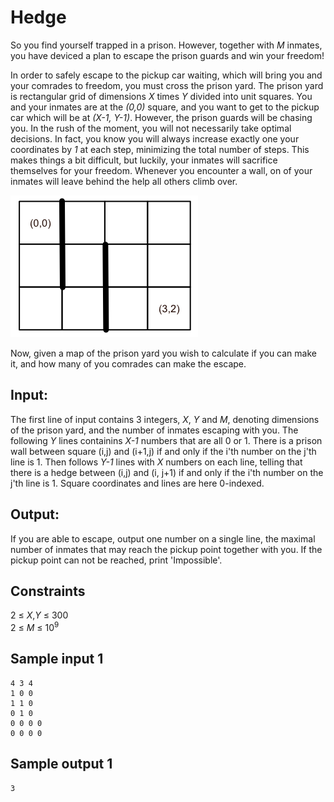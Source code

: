 # Hedge

So you find yourself trapped in a prison.
However, together with _M_ inmates, you have deviced a plan to escape the prison guards and win your freedom!

In order to safely escape to the pickup car waiting, which will bring you and your comrades to freedom, you must cross the prison yard.
The prison yard is rectangular grid of dimensions _X_ times _Y_ divided into unit squares.
You and your inmates are at the _(0,0)_ square, and you want to get to the pickup car which will be at _(X-1, Y-1)_.
However, the prison guards will be chasing you.
In the rush of the moment, you will not necessarily take optimal decisions.
In fact, you know you will always increase exactly one your coordinates by _1_ at each step, minimizing the total number of steps.
This makes things a bit difficult, but luckily, your inmates will sacrifice themselves for your freedom.
Whenever you encounter a wall, on of your inmates will leave behind the help all others climb over.

![](../images/hedge2.png)

Now, given a map of the prison yard you wish to calculate if you can make it, and how many of you comrades can make the escape.

## Input:
The first line of input contains 3 integers, _X_, _Y_ and _M_, denoting dimensions of the prison yard, and the number of inmates escaping with you.
The following _Y_ lines containins _X-1_ numbers that are all 0 or 1.
There is a prison wall between square (i,j) and (i+1,j) if and only if the i'th number on the j'th line is 1.
Then follows _Y-1_ lines with _X_ numbers on each line, telling that there is a hedge between (i,j) and (i, j+1) if and only if the i'th number on the j'th line is 1.
Square coordinates and lines are here 0-indexed.

## Output:
If you are able to escape, output one number on a single line, the maximal number of inmates that may reach the pickup point together with you.
If the pickup point can not be reached, print 'Impossible'.

## Constraints
2 &le; _X_,_Y_ &le; 300  
2 &le; _M_ &le; 10<sup>9</sup>

## Sample input 1
```
4 3 4  
1 0 0  
1 1 0  
0 1 0  
0 0 0 0  
0 0 0 0  
```

## Sample output 1
```
3  
```

